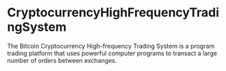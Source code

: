# CryptocurrencyHighFrequencyTradingSystem
The Bitcoin Cryptocurrency High-frequency Trading System is a program trading platform that uses powerful computer programs to transact a large number of orders between exchanges.
